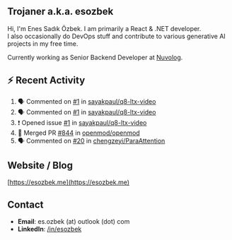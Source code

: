 ##  Trojaner a.k.a. esozbek
Hi, I'm Enes Sadık Özbek. I am primarily a React & .NET developer.  
I also occasionally do DevOps stuff and contribute to various generative AI projects in my free time.

Currently working as Senior Backend Developer at [Nuvolog](https://nuvolog.com/).

## :zap: Recent Activity

<!--START_SECTION:activity-->
1. 🗣 Commented on [#1](https://github.com/sayakpaul/q8-ltx-video/issues/1#issuecomment-2612017670) in [sayakpaul/q8-ltx-video](https://github.com/sayakpaul/q8-ltx-video)
2. 🗣 Commented on [#1](https://github.com/sayakpaul/q8-ltx-video/issues/1#issuecomment-2612006386) in [sayakpaul/q8-ltx-video](https://github.com/sayakpaul/q8-ltx-video)
3. ❗ Opened issue [#1](https://github.com/sayakpaul/q8-ltx-video/issues/1) in [sayakpaul/q8-ltx-video](https://github.com/sayakpaul/q8-ltx-video)
4. 🎉 Merged PR [#844](https://github.com/openmod/openmod/pull/844) in [openmod/openmod](https://github.com/openmod/openmod)
5. 🗣 Commented on [#20](https://github.com/chengzeyi/ParaAttention/issues/20#issuecomment-2610776799) in [chengzeyi/ParaAttention](https://github.com/chengzeyi/ParaAttention)
<!--END_SECTION:activity-->

## Website / Blog
[https://esozbek.me](https://esozbek.me)

## Contact
- **Email**: es.ozbek (at) outlook (dot) com
- **LinkedIn**: [/in/esozbek](https://linkedin.com/in/esozbek)
